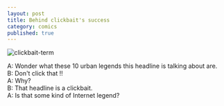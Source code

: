 ```yaml
---
layout: post
title: Behind clickbait's success
category: comics
published: true
---  
```

![clickbait-term](http://hetus.net/images/clickbait-term.jpg)  
    
A: Wonder what these 10 urban legends this headline is talking about are.    
B: Don't click that !!  
A: Why?  
B: That headline is a clickbait.  
A: Is that some kind of Internet legend?